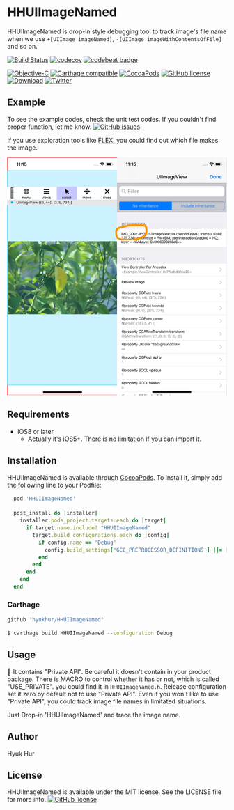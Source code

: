 # HHUIImageNamed

HHUIImageNamed is drop-in style debugging tool to track image's file name when we use `+[UIImage imageNamed]`, `-[UIImage imageWithContentsOfFile]` and so on.

[![Build Status](https://travis-ci.org/hyukhur/HHUIImageNamed.svg?branch=master)](https://travis-ci.org/hyukhur/HHUIImageNamed)
[![codecov](https://codecov.io/gh/hyukhur/HHUIImageNamed/branch/master/graph/badge.svg)](https://github.com/hyukhur/HHUIImageNamed)
[![codebeat badge](https://codebeat.co/badges/2fee3b88-f5d7-4e20-a454-ec5bc9520c09)](https://codebeat.co/projects/github-com-hyukhur-hhuiimagenamed-master)
<!--
[![Platform](https://cocoapod-badges.herokuapp.com/p/HHUIImageNamed/badge.png)](https://github.com/hyukhur/HHUIImageNamed/tree/master/HHUIImageNamed/Classes)
-->
[![Objective-C](https://img.shields.io/badge/Objective-C-green.svg?style=flat-square)](https://developer.apple.com)
[![Carthage compatible](https://img.shields.io/badge/Carthage-compatible-4BC51D.svg?style=flat)](https://github.com/Carthage/Carthage)
[![CocoaPods](https://img.shields.io/cocoapods/p/HHUIImageNamed.svg?style=flat-square)](https://cocoapods.org/pods/HHUIImageNamed)
[![GitHub license](https://img.shields.io/github/license/hyukhur/HHUIImageNamed.svg?style=flat-square)](https://github.com/hyukhur/HHUIImageNamed/blob/master/LICENSE)
[![Download](https://img.shields.io/cocoapods/dt/HHUIImageNamed.svg?style=flat-square)](http://cocoapods.org/pods/HHUIImageNamed)
[![Twitter](https://img.shields.io/twitter/url/https/github.com/hyukhur/HHUIImageNamed.svg?style=social&style=flat-square)](https://twitter.com/intent/tweet?text=Wow:&url=https%3A%2F%2Fgithub.com%2Fhyukhur%2FHHUIImageNamed)

## Example
To see the example codes, check the unit test codes.
If you couldn't find proper function, let me know. [![GitHub issues](https://img.shields.io/github/issues/hyukhur/HHUIImageNamed.svg?style=flat-square)](https://github.com/hyukhur/HHUIImageNamed/issues)

If you use exploration tools like [FLEX](https://github.com/Flipboard/FLEX), you could find out which file makes the image.

![Sample Image](ImageFileName.png)

## Requirements
* iOS8 or later
  * Actually it's iOS5+. There is no limitation if you can import it.

## Installation

HHUIImageNamed is available through [CocoaPods](http://cocoapods.org). To install it, simply add the following line to your Podfile:

```ruby
  pod 'HHUIImageNamed'
  
  post_install do |installer|
    installer.pods_project.targets.each do |target|
      if target.name.include? "HHUIImageNamed"
        target.build_configurations.each do |config|
          if config.name == 'Debug'
            config.build_settings['GCC_PREPROCESSOR_DEFINITIONS'] ||= ['$(inherited)', 'USE_PRIVATE=1']
          end
        end
      end
    end
  end
```

### Carthage

```ruby
github "hyukhur/HHUIImageNamed"
```
```bash
$ carthage build HHUIImageNamed --configuration Debug
```

## Usage
🚨 It contains "Private API". Be careful it doesn't contain in your product package.
There is MACRO to control whether it has or not, which is called "USE_PRIVATE". you could find it in `HHUIImageNamed.h`.
Release configuration set it zero by default not to use "Private API".
Even if you won't like to use "Private API", you could track image file names in limitated situations.

Just Drop-in 'HHUIImageNamed' and trace the image name.

## Author

Hyuk Hur

## License

HHUIImageNamed is available under the MIT license. See the LICENSE file for more info.
[![GitHub license](https://img.shields.io/github/license/hyukhur/HHUIImageNamed.svg?style=flat-square)](https://github.com/hyukhur/HHUIImageNamed/blob/master/LICENSE)

